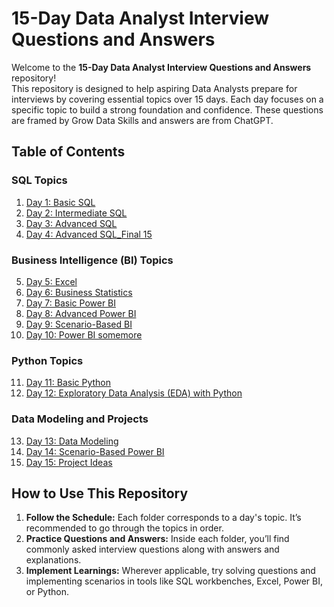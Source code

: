 # 15-Day Data Analyst Interview Questions and Answers  

Welcome to the **15-Day Data Analyst Interview Questions and Answers** repository!  
This repository is designed to help aspiring Data Analysts prepare for interviews by covering essential topics over 15 days. Each day focuses on a specific topic to build a strong foundation and confidence.
These questions are framed by Grow Data Skills and answers are from ChatGPT.


## Table of Contents  

### SQL Topics  
1. [Day 1: Basic SQL](https://github.com/SandeepAnala1/Data-Analyst-Interview-Questions/blob/main/Day%20001/Day_1_Basic_SQL.md)  
2. [Day 2: Intermediate SQL](https://github.com/SandeepAnala1/Data-Analyst-Interview-Questions/blob/main/Day%20002/Day_2_Intermediate.md)  
3. [Day 3: Advanced SQL](https://github.com/SandeepAnala1/Data-Analyst-Interview-Questions/blob/main/Day%20003/Advance-SQL.md)  
4. [Day 4: Advanced SQL_Final 15](https://github.com/SandeepAnala1/Data-Analyst-Interview-Questions/blob/main/Day%20004/Final%2015.md)

### Business Intelligence (BI) Topics  
5. [Day 5: Excel](https://github.com/SandeepAnala1/Data-Analyst-Interview-Questions/blob/main/Day%20005/Excel.md)  
6. [Day 6: Business Statistics](https://github.com/SandeepAnala1/Data-Analyst-Interview-Questions/blob/main/Day%20006/Business%20Statistics.md)  
7. [Day 7: Basic Power BI](https://github.com/SandeepAnala1/Data-Analyst-Interview-Questions/blob/main/Day%20007/Basic%20PowerBI.md)  
8. [Day 8: Advanced Power BI](https://github.com/SandeepAnala1/Data-Analyst-Interview-Questions/blob/main/Day%20008/Advanced%20PoweBI.md)  
9. [Day 9: Scenario-Based BI](https://github.com/SandeepAnala1/Data-Analyst-Interview-Questions/blob/main/Day%20009/Scenario%20based.md)  
10. [Day 10: Power BI somemore](https://github.com/SandeepAnala1/Data-Analyst-Interview-Questions/blob/main/Day%20010/PowerBI.md)  

### Python Topics  
11. [Day 11: Basic Python](https://github.com/SandeepAnala1/Data-Analyst-Interview-Questions/blob/main/Day%20011/Basic%20Python.md)
12. [Day 12: Exploratory Data Analysis (EDA) with Python](https://github.com/SandeepAnala1/Data-Analyst-Interview-Questions/blob/main/Day%20012/EDA-Python.md)  

### Data Modeling and Projects  
13. [Day 13: Data Modeling](https://github.com/SandeepAnala1/Data-Analyst-Interview-Questions/blob/main/Day%20013/DataModelling.md)  
14. [Day 14: Scenario-Based Power BI](https://github.com/SandeepAnala1/Data-Analyst-Interview-Questions/blob/main/Day%20014/ScenariobasedPowerBI.md)  
15. [Day 15: Project Ideas](https://github.com/SandeepAnala1/Data-Analyst-Interview-Questions/blob/main/Day%20015/Project%20Ideas.md)  

## How to Use This Repository  
1. **Follow the Schedule:** Each folder corresponds to a day's topic. It’s recommended to go through the topics in order.  
2. **Practice Questions and Answers:** Inside each folder, you’ll find commonly asked interview questions along with answers and explanations.  
3. **Implement Learnings:** Wherever applicable, try solving questions and implementing scenarios in tools like SQL workbenches, Excel, Power BI, or Python.  
